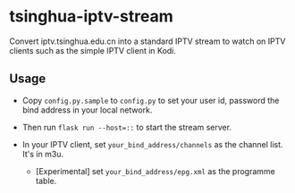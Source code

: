 # tsinghua-iptv-stream
Convert iptv.tsinghua.edu.cn into a standard IPTV stream to watch on IPTV clients such as the simple IPTV client in Kodi.

## Usage

* Copy `config.py.sample` to `config.py` to set your user id, password the bind address in your local network.

* Then run `flask run --host=::` to start the stream server.

* In your IPTV client, set `your_bind_address/channels` as the channel list. It's in m3u.
  * [Experimental]  set `your_bind_address/epg.xml` as the programme table.
